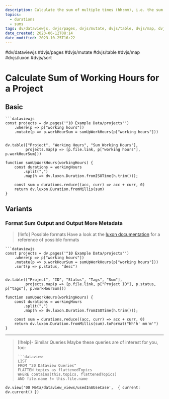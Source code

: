 ```yaml
---
description: Calculate the sum of multiple times (hh:mm), i.e. the sum of hours one has spent on a project
topics:
  - durations
  - sums
tags: dv/dataviewjs, dvjs/pages, dvjs/mutate, dvjs/table, dvjs/map, dvjs/luxon, dvjs/sort
date_created: 2023-06-12T08:14
date_modified: 2023-10-25T16:22
---
```


#dv/dataviewjs #dvjs/pages #dvjs/mutate #dvjs/table #dvjs/map #dvjs/luxon #dvjs/sort

# Calculate Sum of Working Hours for a Project

## Basic

```
```dataviewjs
const projects = dv.pages('"10 Example Data/projects"')
	.where(p => p["working hours"])
	.mutate(p => p.workHourSum = sumUpWorkHours(p["working hours"]))


dv.table(["Project", "Working Hours", "Sum Working Hours"],
		 projects.map(p => [p.file.link, p["working hours"], p.workHourSum]))

function sumUpWorkHours(workingHours) {
	const durations = workingHours
		.split(",")
		.map(h => dv.luxon.Duration.fromISOTime(h.trim()));

	const sum = durations.reduce((acc, curr) => acc + curr, 0)
	return dv.luxon.Duration.fromMillis(sum)
}
```

## Variants

### Format Sum Output and Output More Metadata

> [!info] Possible formats
> Have a look at the [luxon documentation](https://moment.github.io/luxon/api-docs/index.html#durationtoformat) for a reference of possible formats

```
```dataviewjs
const projects = dv.pages('"10 Example Data/projects"')
	.where(p => p["working hours"])
	.mutate(p => p.workHourSum = sumUpWorkHours(p["working hours"]))
	.sort(p => p.status, "desc")


dv.table(["Project", "ID", "Status", "Tags", "Sum"],
		 projects.map(p => [p.file.link, p["Project ID"], p.status, p["tags"], p.workHourSum]))

function sumUpWorkHours(workingHours) {
	const durations = workingHours
		.split(",")
		.map(h => dv.luxon.Duration.fromISOTime(h.trim()));

	const sum = durations.reduce((acc, curr) => acc + curr, 0)
	return dv.luxon.Duration.fromMillis(sum).toFormat("hh'h' mm'm'")
}
```

---

<!-- === end of query page ===  -->

> [!help]- Similar Queries
> Maybe these queries are of interest for you, too:
>
> ```
> ```dataview
> LIST
> FROM "20 Dataview Queries"
> FLATTEN topics as flattenedTopics
> WHERE contains(this.topics, flattenedTopics)
> AND file.name != this.file.name
> ```

```dataviewjs
dv.view('00 Meta/dataview_views/usedInAUseCase',  { current: dv.current() })
```
